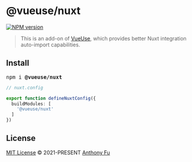 # @vueuse/nuxt

[![NPM version](https://img.shields.io/npm/v/@vueuse/nuxt?color=a1b858)](https://www.npmjs.com/package/@vueuse/nuxt)

> This is an add-on of [VueUse](https://github.com/vueuse/vueuse), which provides better Nuxt integration auto-import capabilities.

## Install

<pre class='language-bash'>
npm i <b>@vueuse/nuxt</b>
</pre>

```ts
// nuxt.config

export function defineNuxtConfig({
  buildModules: [
    '@vueuse/nuxt'
  ]
})
```

## License

[MIT License](https://github.com/vueuse/vueuse/blob/master/LICENSE) © 2021-PRESENT [Anthony Fu](https://github.com/antfu)

